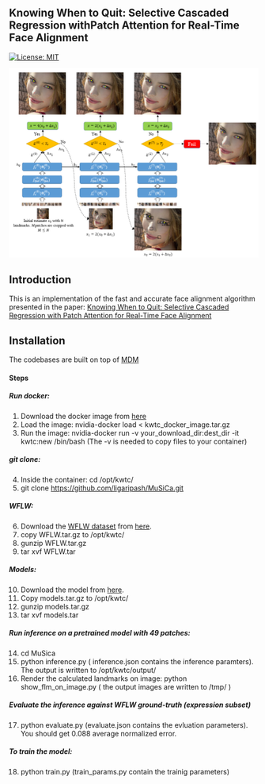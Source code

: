 
## Knowing When to Quit: Selective Cascaded Regression withPatch Attention for Real-Time Face Alignment

[![License: MIT](https://img.shields.io/badge/License-MIT-yellow.svg)](https://opensource.org/licenses/MIT)

![](arch-coarse-no-pga.png)


## Introduction
This is an implementation of the fast and accurate face alignment algorithm presented in the paper:
[Knowing When to Quit: Selective Cascaded Regression with Patch Attention for Real-Time Face Alignment](https://arxiv.org/abs/2012.15460)


## Installation
The codebases are built on top of [MDM](https://github.com/trigeorgis/mdm)

#### Steps
##### Run docker:
  1. Download the docker image from [here](https://drive.google.com/file/d/1Ctjgti8cI9FGVUQKe_RKqnbWDwPS0LBw/view?usp=sharing)
  2. Load the image: nvidia-docker load < kwtc_docker_image.tar.gz
  3. Run the image: nvidia-docker run -v your_download_dir:dest_dir -it kwtc:new /bin/bash (The -v is needed to copy files to your container)

##### git clone:
  4. Inside the container: cd /opt/kwtc/
  5. git clone https://github.com/ligaripash/MuSiCa.git
 
##### WFLW:
  6. Download the [WFLW dataset](https://wywu.github.io/projects/LAB/WFLW.html) from [here](https://drive.google.com/file/d/1Cui9OMMwj0D1Jvl1ez2_6eg5-XxVTgDu/view?usp=sharing).
  7. copy WFLW.tar.gz to /opt/kwtc/
  8. gunzip WFLW.tar.gz
  9. tar xvf WFLW.tar
  
##### Models:
  10. Download the model from [here](https://drive.google.com/file/d/1bFwZXSROY_Zi3p28q_XHneHo3R37iqj0/view?usp=sharing).
  11. Copy models.tar.gz to /opt/kwtc/
  12. gunzip models.tar.gz
  13. tar xvf models.tar
  
##### Run inference on a pretrained model with 49 patches:
  14. cd MuSica
  15. python inference.py ( inference.json contains the inference paramters). The output is written to /opt/kwtc/output/
  16. Render the calculated landmarks on image: python show_flm_on_image.py ( the output images are written to /tmp/ )
  
 ##### Evaluate the inference against WFLW ground-truth (expression subset)
  17. python evaluate.py (evaluate.json contains the evluation parameters). You should get 0.088 average normalized error.
  
 ##### To train the model:
  18. python train.py (train_params.py contain the trainig parameters)
  
  
